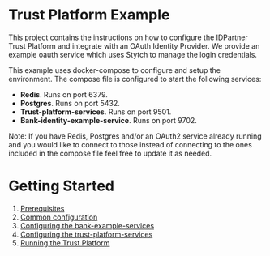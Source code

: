 # Trust Platform Example
This project contains the instructions on how to configure the IDPartner Trust Platform and integrate with an OAuth Identity Provider. We provide an example oauth service which uses Stytch to manage the login credentials.

This example uses docker-compose to configure and setup the environment.  The compose file is configured to start the following services:

- **Redis**. Runs on port 6379.
- **Postgres**. Runs on port 5432.
- **Trust-platform-services**. Runs on port 9501.
- **Bank-identity-example-service**. Runs on port 9702.

Note: If you have Redis, Postgres and/or an OAuth2 service already running and you would like to connect to those instead of connecting to the ones included in the compose file feel free to update it as needed.

# Getting Started
1. [Prerequisites](docs/prerequisites.md)
1. [Common configuration](docs/initial-setup.md)
1. [Configuring the bank-example-services](docs/configuring-bank-example-services.md)
2. [Configuring the trust-platform-services](docs/configuring-trust-platform-services.md)
3. [Running the Trust Platform](docs/running-trust-platform.md)